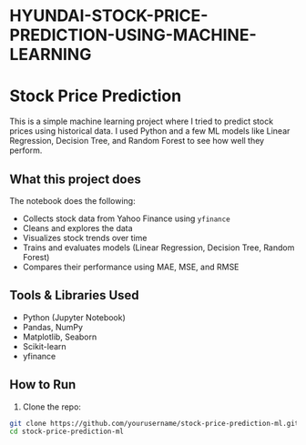 # HYUNDAI-STOCK-PRICE-PREDICTION-USING-MACHINE-LEARNING


# Stock Price Prediction 

This is a simple machine learning project where I tried to predict stock prices using historical data. I used Python and a few ML models like Linear Regression, Decision Tree, and Random Forest to see how well they perform.

## What this project does

The notebook does the following:
- Collects stock data from Yahoo Finance using `yfinance`
- Cleans and explores the data
- Visualizes stock trends over time
- Trains and evaluates models (Linear Regression, Decision Tree, Random Forest)
- Compares their performance using MAE, MSE, and RMSE

## Tools & Libraries Used

- Python (Jupyter Notebook)
- Pandas, NumPy
- Matplotlib, Seaborn
- Scikit-learn
- yfinance

## How to Run

1. Clone the repo:

```bash
git clone https://github.com/yourusername/stock-price-prediction-ml.git
cd stock-price-prediction-ml
